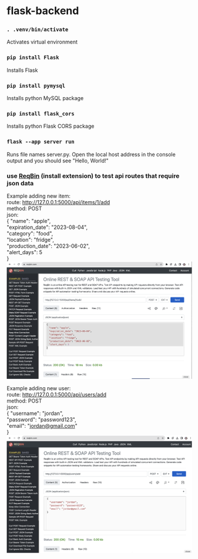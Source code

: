 # flask-backend

### `. .venv/bin/activate`

Activates virtual environment


### `pip install Flask`

Installs Flask


### `pip install pymysql`

Installs python MySQL package

### `pip install flask_cors`

Installs python Flask CORS package


### `flask --app server run`

Runs file names server.py. Open the local host address in the console output and you should see "Hello, World!"


### use [ReqBin](https://reqbin.com/) (install extension) to test api routes that require json data
Example adding new item:\
route: http://127.0.0.1:5000/api/items/1/add \
method: POST\
json:\
{
  "name": "apple", \
  "expiration_date": "2023-08-04", \
  "category": "food", \
  "location": "fridge", \
  "production_date": "2023-06-02", \
  "alert_days": 5 \
}
\
![Add Item Example](images/add_item_example.png)


Example adding new user:\
route: http://127.0.0.1:5000/api/users/add \
method: POST\
json:\
{
  "username": "jordan", \
  "password": "password123", \
  "email": "jordan@gmail.com" \
}
\
![Add User Example](images/add_user_example.png)